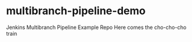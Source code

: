 # multibranch-pipeline-demo
Jenkins Multibranch Pipeline Example Repo 
Here comes the cho-cho-cho
train
